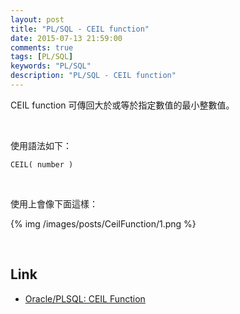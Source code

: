 ```yaml
---
layout: post
title: "PL/SQL - CEIL function"
date: 2015-07-13 21:59:00
comments: true
tags: [PL/SQL]
keywords: "PL/SQL"
description: "PL/SQL - CEIL function"
---
```


CEIL function 可傳回大於或等於指定數值的最小整數值。  

<!-- More -->

<br/>


使用語法如下：  

    CEIL( number )

<br/>


使用上會像下面這樣：  

{% img /images/posts/CeilFunction/1.png %}

<br/>

Link
----
* [Oracle/PLSQL: CEIL Function](http://www.techonthenet.com/oracle/functions/ceil.php)
